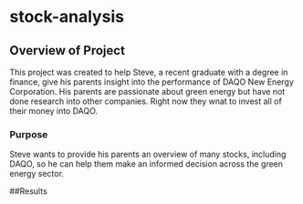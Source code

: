 # stock-analysis

## Overview of Project
This project was created to help Steve, a recent graduate with a degree in finance, give his parents insight into the performance of DAQO New Energy Corporation. His parents are passionate about green energy but have not done research into other companies. Right now they wnat to invest all of their money into DAQO.

### Purpose
Steve wants to provide his parents an overview of many stocks, including DAQO, so he can help them make an informed decision across the green energy sector.

##Results
